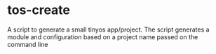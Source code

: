 # tos-create

A script to generate a small tinyos app/project. The script generates a module
and configuration based on a project name passed on the command line

